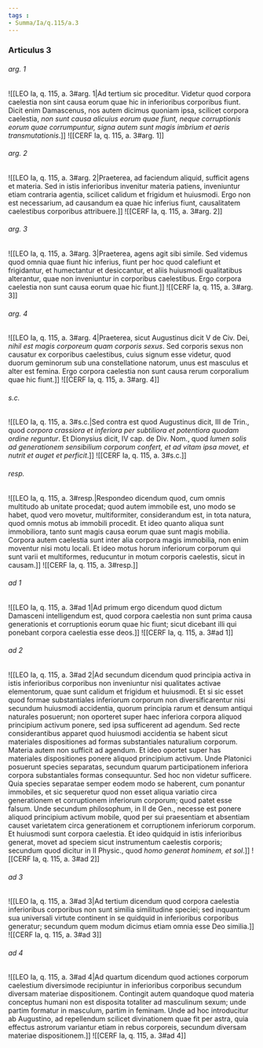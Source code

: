 ```yaml
---
tags : 
- Summa/Ia/q.115/a.3
---
```


### Articulus 3

###### arg. 1
![[LEO Ia, q. 115, a. 3#arg. 1|Ad tertium sic proceditur. Videtur quod corpora caelestia non sint causa eorum quae hic in inferioribus corporibus fiunt. Dicit enim Damascenus, nos autem dicimus quoniam ipsa, scilicet corpora caelestia, *non sunt causa alicuius eorum quae fiunt, neque corruptionis eorum quae corrumpuntur, signa autem sunt magis imbrium et aeris transmutationis*.]]
![[CERF Ia, q. 115, a. 3#arg. 1]]

###### arg. 2
![[LEO Ia, q. 115, a. 3#arg. 2|Praeterea, ad faciendum aliquid, sufficit agens et materia. Sed in istis inferioribus invenitur materia patiens, inveniuntur etiam contraria agentia, scilicet calidum et frigidum et huiusmodi. Ergo non est necessarium, ad causandum ea quae hic inferius fiunt, causalitatem caelestibus corporibus attribuere.]]
![[CERF Ia, q. 115, a. 3#arg. 2]]

###### arg. 3
![[LEO Ia, q. 115, a. 3#arg. 3|Praeterea, agens agit sibi simile. Sed videmus quod omnia quae fiunt hic inferius, fiunt per hoc quod calefiunt et frigidantur, et humectantur et desiccantur, et aliis huiusmodi qualitatibus alterantur, quae non inveniuntur in corporibus caelestibus. Ergo corpora caelestia non sunt causa eorum quae hic fiunt.]]
![[CERF Ia, q. 115, a. 3#arg. 3]]

###### arg. 4
![[LEO Ia, q. 115, a. 3#arg. 4|Praeterea, sicut Augustinus dicit V de Civ. Dei, *nihil est magis corporeum quam corporis sexus*. Sed corporis sexus non causatur ex corporibus caelestibus, cuius signum esse videtur, quod duorum geminorum sub una constellatione natorum, unus est masculus et alter est femina. Ergo corpora caelestia non sunt causa rerum corporalium quae hic fiunt.]]
![[CERF Ia, q. 115, a. 3#arg. 4]]

###### s.c.
![[LEO Ia, q. 115, a. 3#s.c.|Sed contra est quod Augustinus dicit, III de Trin., quod *corpora crassiora et inferiora per subtiliora et potentiora quodam ordine reguntur*. Et Dionysius dicit, IV cap. de Div. Nom., quod *lumen solis ad generationem sensibilium corporum confert, et ad vitam ipsa movet, et nutrit et auget et perficit*.]]
![[CERF Ia, q. 115, a. 3#s.c.]]

###### resp.
![[LEO Ia, q. 115, a. 3#resp.|Respondeo dicendum quod, cum omnis multitudo ab unitate procedat; quod autem immobile est, uno modo se habet, quod vero movetur, multiformiter, considerandum est, in tota natura, quod omnis motus ab immobili procedit. Et ideo quanto aliqua sunt immobiliora, tanto sunt magis causa eorum quae sunt magis mobilia. Corpora autem caelestia sunt inter alia corpora magis immobilia, non enim moventur nisi motu locali. Et ideo motus horum inferiorum corporum qui sunt varii et multiformes, reducuntur in motum corporis caelestis, sicut in causam.]]
![[CERF Ia, q. 115, a. 3#resp.]]

###### ad 1
![[LEO Ia, q. 115, a. 3#ad 1|Ad primum ergo dicendum quod dictum Damasceni intelligendum est, quod corpora caelestia non sunt prima causa generationis et corruptionis eorum quae hic fiunt; sicut dicebant illi qui ponebant corpora caelestia esse deos.]]
![[CERF Ia, q. 115, a. 3#ad 1]]

###### ad 2
![[LEO Ia, q. 115, a. 3#ad 2|Ad secundum dicendum quod principia activa in istis inferioribus corporibus non inveniuntur nisi qualitates activae elementorum, quae sunt calidum et frigidum et huiusmodi. Et si sic esset quod formae substantiales inferiorum corporum non diversificarentur nisi secundum huiusmodi accidentia, quorum principia rarum et densum antiqui naturales posuerunt; non oporteret super haec inferiora corpora aliquod principium activum ponere, sed ipsa sufficerent ad agendum. Sed recte considerantibus apparet quod huiusmodi accidentia se habent sicut materiales dispositiones ad formas substantiales naturalium corporum. Materia autem non sufficit ad agendum. Et ideo oportet super has materiales dispositiones ponere aliquod principium activum. Unde Platonici posuerunt species separatas, secundum quarum participationem inferiora corpora substantiales formas consequuntur. Sed hoc non videtur sufficere. Quia species separatae semper eodem modo se haberent, cum ponantur immobiles, et sic sequeretur quod non esset aliqua variatio circa generationem et corruptionem inferiorum corporum; quod patet esse falsum. Unde secundum philosophum, in II de Gen., necesse est ponere aliquod principium activum mobile, quod per sui praesentiam et absentiam causet varietatem circa generationem et corruptionem inferiorum corporum. Et huiusmodi sunt corpora caelestia. Et ideo quidquid in istis inferioribus generat, movet ad speciem sicut instrumentum caelestis corporis; secundum quod dicitur in II Physic., quod *homo generat hominem, et sol*.]]
![[CERF Ia, q. 115, a. 3#ad 2]]

###### ad 3
![[LEO Ia, q. 115, a. 3#ad 3|Ad tertium dicendum quod corpora caelestia inferioribus corporibus non sunt similia similitudine speciei; sed inquantum sua universali virtute continent in se quidquid in inferioribus corporibus generatur; secundum quem modum dicimus etiam omnia esse Deo similia.]]
![[CERF Ia, q. 115, a. 3#ad 3]]

###### ad 4
![[LEO Ia, q. 115, a. 3#ad 4|Ad quartum dicendum quod actiones corporum caelestium diversimode recipiuntur in inferioribus corporibus secundum diversam materiae dispositionem. Contingit autem quandoque quod materia conceptus humani non est disposita totaliter ad masculinum sexum; unde partim formatur in masculum, partim in feminam. Unde ad hoc introducitur ab Augustino, ad repellendum scilicet divinationem quae fit per astra, quia effectus astrorum variantur etiam in rebus corporeis, secundum diversam materiae dispositionem.]]
![[CERF Ia, q. 115, a. 3#ad 4]]

